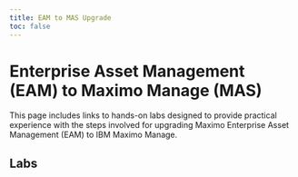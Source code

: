 ```yaml
---
title: EAM to MAS Upgrade
toc: false
---
```


# Enterprise Asset Management (EAM) to Maximo Manage (MAS)

This page includes links to hands-on labs designed to provide practical experience with the steps involved for upgrading Maximo Enterprise Asset Management (EAM) to IBM Maximo Manage.

## Labs

<TileGrid>
  <NavTile to='/maximo/eammasupgrade/sno-installation' recursive />
</TileGrid>
